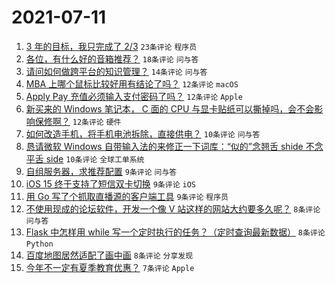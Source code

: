 # 2021-07-11

1. [3 年的目标，我只完成了 2/3](https://www.v2ex.com/t/788796) `23条评论` `程序员`
1. [各位，有什么好的音箱推荐？](https://www.v2ex.com/t/788793) `18条评论` `问与答`
1. [请问如何做跨平台的知识管理？](https://www.v2ex.com/t/788826) `14条评论` `问与答`
1. [MBA 上哪个鼠标比较好用有结论了吗？](https://www.v2ex.com/t/788802) `12条评论` `macOS`
1. [Apply Pay 充值必须输入支付密码了吗？](https://www.v2ex.com/t/788795) `12条评论` `Apple`
1. [新买来的 Windows 笔记本， C 面的 CPU 与显卡贴纸可以撕掉吗，会不会影响保修啊？](https://www.v2ex.com/t/788794) `12条评论` `硬件`
1. [如何改造手机，将手机电池拆除，直接供电？](https://www.v2ex.com/t/788830) `10条评论` `问与答`
1. [恳请微软 Windows 自带输入法的来修正一下词库：“似的”念翘舌 shide 不念平舌 side](https://www.v2ex.com/t/788822) `10条评论` `全球工单系统`
1. [自组服务器，求推荐配置](https://www.v2ex.com/t/788827) `9条评论` `问与答`
1. [iOS 15 终于支持了短信双卡切换](https://www.v2ex.com/t/788816) `9条评论` `iOS`
1. [用 Go 写了个抓取直播源的客户端工具](https://www.v2ex.com/t/788806) `9条评论` `程序员`
1. [不使用现成的论坛软件，开发一个像 V 站这样的网站大约要多久呢？](https://www.v2ex.com/t/788836) `8条评论` `问与答`
1. [Flask 中怎样用 while 写一个定时执行的任务？（定时查询最新数据）](https://www.v2ex.com/t/788811) `8条评论` `Python`
1. [百度地图居然适配了画中画](https://www.v2ex.com/t/788800) `8条评论` `分享发现`
1. [今年不一定有夏季教育优惠？](https://www.v2ex.com/t/788805) `7条评论` `Apple`
